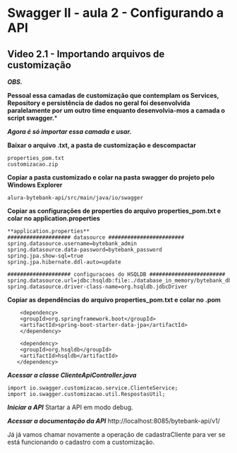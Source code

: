 # Swagger II - aula 2 - Configurando a API

## Video 2.1 - Importando arquivos de customização

***OBS.***

**Pessoal essa camadas de customização que contemplam os Services, Repository e persistência de dados no geral foi desenvolvida paralelamente por um outro time enquanto desenvolvia-mos a camada o script swagger.***

***Agora é só importar essa camada e usar.***


**Baixar o arquivo .txt, a pasta de customização e descompactar**
```
properties_pom.txt
customizacao.zip
```

**Copiar a pasta customizado e colar na pasta swagger do projeto pelo Windows Explorer**
```
alura-bytebank-api/src/main/java/io/swagger
```

**Copiar as configurações de properties do arquivo properties_pom.txt e colar no application.properties**
```
**application.properties**
#################### datasource ########################
spring.datasource.username=bytebank_admin
spring.datasource.data-password=bytebank_password
spring.jpa.show-sql=true
spring.jpa.hibernate.ddl-auto=update

#################### configuracoes do HSQLDB ########################
spring.datasource.url=jdbc:hsqldb:file:./database_in_memory/bytebank_db
spring.datasource.driver-class-name=org.hsqldb.jdbcDriver
```

**Copiar as dependências do arquivo properties_pom.txt e colar no .pom**
```
    <dependency>
	<groupId>org.springframework.boot</groupId>
	<artifactId>spring-boot-starter-data-jpa</artifactId>
    </dependency>
		
    <dependency>
	<groupId>org.hsqldb</groupId>
	<artifactId>hsqldb</artifactId>
   </dependency>
```

***Acessar a classe ClienteApiController.java***
```
import io.swagger.customizacao.service.ClienteService;
import io.swagger.customizacao.util.RespostasUtil;
```
***Iniciar a API***
Startar a API em modo debug.

***Acessar a documentação da API***
http://localhost:8085/bytebank-api/v1/

Já já vamos chamar novamente a operação de cadastraCliente para ver se está funcionando o cadastro com a customização.

